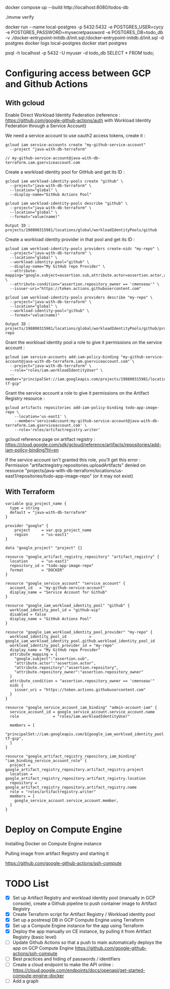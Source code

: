 docker compose up --build
http://localhost:8080/todos-db

./mvnw verify

docker run --name local-postgres -p 5432:5432 -e POSTGRES_USER=cycy -e POSTGRES_PASSWORD=mysecretpassword -e POSTGRES_DB=todo_db -v ./docker-entrypoint-initdb.d/init.sql:/docker-entrypoint-initdb.d/init.sql -d postgres
docker logs local-postgres
docker start postgres

psql -h localhost -p 5432 -U myuser -d todo_db
SELECT * FROM todo;

# Configuring access between GCP and Github Actions
## With gcloud

Enable Direct Workload Identity Federation (reference : https://github.com/google-github-actions/auth with Workload Identity Federation through a Service Account)

We need a service account to use oauth2 access tokens, create it :

```
gcloud iam service-accounts create "my-github-service-account"
  --project "java-with-db-terraform"

// my-github-service-account@java-with-db-terraform.iam.gserviceaccount.com
 ```

Create a workload identity pool for GitHub and get its ID :

```
gcloud iam workload-identity-pools create "github" \
  --project="java-with-db-terraform" \
  --location="global" \
  --display-name="GitHub Actions Pool"

gcloud iam workload-identity-pools describe "github" \
  --project="java-with-db-terraform" \
  --location="global" \
  --format="value(name)"

Output ID : projects/198800315981/locations/global/workloadIdentityPools/github
```

Create a workload identity provider in that pool and get its ID :

```
gcloud iam workload-identity-pools providers create-oidc "my-repo" \
  --project="java-with-db-terraform" \
  --location="global" \
  --workload-identity-pool="github" \
  --display-name="My GitHub repo Provider" \
  --attribute-mapping="google.subject=assertion.sub,attribute.actor=assertion.actor,attribute.repository=assertion.repository,attribute.repository_owner=assertion.repository_owner" \
  --attribute-condition="assertion.repository_owner == 'cmenseau'" \
  --issuer-uri="https://token.actions.githubusercontent.com"

gcloud iam workload-identity-pools providers describe "my-repo" \
  --project="java-with-db-terraform" \
  --location="global" \
  --workload-identity-pool="github" \
  --format="value(name)"

Output ID : projects/198800315981/locations/global/workloadIdentityPools/github/providers/my-repo
```


Grant the workload identity pool a role to give it permissions on the service account :

```
gcloud iam service-accounts add-iam-policy-binding "my-github-service-account@java-with-db-terraform.iam.gserviceaccount.com" \
  --project="java-with-db-terraform" \
  --role="roles/iam.workloadIdentityUser" \
  --member="principalSet://iam.googleapis.com/projects/198800315981/locations/global/workloadIdentityPools/github/attribute.repository/cmenseau/spring-tf-gcp"
```

Grant the service account a role to give it permissions on the Artifact Registry resource :

```
gcloud artifacts repositories add-iam-policy-binding todo-app-image-repo \
    --location='us-east1' \
    --member='serviceAccount:my-github-service-account@java-with-db-terraform.iam.gserviceaccount.com' \
    --role='roles/artifactregistry.writer'
```

gcloud reference page on artifact registry :
https://cloud.google.com/sdk/gcloud/reference/artifacts/repositories/add-iam-policy-binding?hl=en

If the service account isn't granted this role, you'll get this error : Permission "artifactregistry.repositories.uploadArtifacts" denied on resource "projects/java-with-db-terraform/locations/us-east1/repositories/todo-app-image-repo" (or it may not exist)


## With Terraform

```
variable gcp_project_name {
  type = string
  default = "java-with-db-terraform"
}

provider "google" {
    project     = var.gcp_project_name
    region      = "us-east1"
}

data "google_project" "project" {}

resource "google_artifact_registry_repository" "artifact_registry" {
  location      = "us-east1"
  repository_id = "todo-app-image-repo"
  format        = "DOCKER"
}

resource "google_service_account" "service_account" {
  account_id   = "my-github-service-account"
  display_name = "Service Account for Github"
}

resource "google_iam_workload_identity_pool" "github" {
  workload_identity_pool_id = "github-wip"
  disabled = false
  display_name = "GitHub Actions Pool"
}

resource "google_iam_workload_identity_pool_provider" "my-repo" {
  workload_identity_pool_id          = google_iam_workload_identity_pool.github.workload_identity_pool_id
  workload_identity_pool_provider_id = "my-repo"
  display_name = "My GitHub repo Provider"
  attribute_mapping = {
    "google.subject":"assertion.sub",
    "attribute.actor":"assertion.actor",
    "attribute.repository":"assertion.repository",
    "attribute.repository_owner":"assertion.repository_owner"
  }
  attribute_condition = "assertion.repository_owner == 'cmenseau'"
  oidc {
    issuer_uri = "https://token.actions.githubusercontent.com"
  }
}

resource "google_service_account_iam_binding" "admin-account-iam" {
  service_account_id = google_service_account.service_account.name
  role               = "roles/iam.workloadIdentityUser"

  members = [
    "principalSet://iam.googleapis.com/${google_iam_workload_identity_pool.github.name}/attribute.repository/cmenseau/spring-tf-gcp",
  ]
}

resource "google_artifact_registry_repository_iam_binding" "iam_binding_service_account_role" {
  project = google_artifact_registry_repository.artifact_registry.project
  location = google_artifact_registry_repository.artifact_registry.location
  repository = google_artifact_registry_repository.artifact_registry.name
  role = "roles/artifactregistry.writer"
  members = [
    google_service_account.service_account.member,
  ]
}
```

# Deploy on Compute Engine

Installing Docker on Compute Engine instance

Pulling image from artifact Registry and starting it



https://github.com/google-github-actions/ssh-compute



# TODO List

- [x] Set up Artifact Registry and workload identity pool (manually in GCP console), create a Github pipeline to push container image to Artifact Registry
- [x] Create Terraform script for Artifact Registry / Workload identity pool
- [x] Set up a postresql DB in GCP Compute Engine using Terraform
- [x] Set up a Compute Engine instance for the app using Terraform
- [x] Deploy the app manually on CE instance, by pulling it from Artifact Registry (basic level)
- [ ] Update Github Actions so that a push to main automatically deploys the app on GCP Compute Engine https://github.com/google-github-actions/ssh-compute
- [ ] Best practices and hiding of passwords / identifiers
- [ ] Create a cloud endpoint to make the API online : https://cloud.google.com/endpoints/docs/openapi/get-started-compute-engine-docker
- [ ] Add a graph